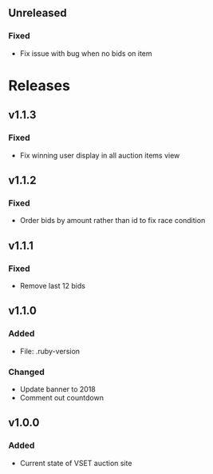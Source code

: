 ## Unreleased
### Fixed
- Fix issue with bug when no bids on item

# Releases

## v1.1.3
### Fixed
- Fix winning user display in all auction items view

## v1.1.2
### Fixed
- Order bids by amount rather than id to fix race condition

## v1.1.1
### Fixed
- Remove last 12 bids

## v1.1.0
### Added
- File: .ruby-version

### Changed
- Update banner to 2018
- Comment out countdown

## v1.0.0
### Added
- Current state of VSET auction site
